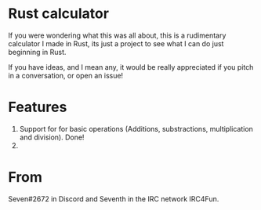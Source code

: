 # Rust calculator

If you were wondering what this was all about, this is a rudimentary calculator I made in Rust, its just a project to see what I can do just beginning in Rust.

If you have ideas, and I mean any, it would be really appreciated if you pitch in a conversation, or open an issue!

# Features

<ol>
  <li>Support for for basic operations (Additions, substractions, multiplication and division). Done!</li>
  <li></li>
</ol>

# From

Seven#2672 in Discord and Seventh in the IRC network IRC4Fun.
